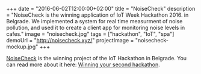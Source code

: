 +++
date = "2016-06-02T12:00:00+02:00"
title = "NoiseCheck"
description = "NoiseCheck is the winning application of IoT Week Hackathon 2016. in Belgrade. We implemented a system for real time measurment of noise pollution, and used it to create a client app for monitoring noise levels in cafes."
image = "noisecheck.jpg"
tags = ["hackathon", "IoT", "spa"]
demoUrl = "http://noisecheck.xyz/"
projectImage = "noisecheck-mockup.jpg"
+++

[NoiseCheck](http://noisecheck.xyz/) is the winning project of the IoT Hackathon in Belgrade. You can read more about it here: [Winning your second hackathon](/post/winning-your-second-hackathon/).